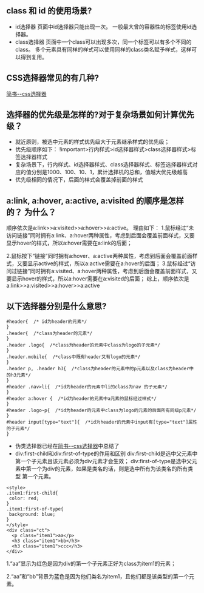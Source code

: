 ## class 和 id 的使用场景?
- id选择器
页面中id选择器只能出现一次。
一般最大曾的容器性的标签使用id选择器。
- class选择器
页面中一个class可以出现多次，同一个标签可以有多个不同的class。
多个元素具有同样的样式可以使用同样的class类名赋予样式，这样可以得到复用。
## CSS选择器常见的有几种?
[简书--css选择器](http://www.jianshu.com/p/d080176d8cd0)
## 选择器的优先级是怎样的?对于复杂场景如何计算优先级？
- 就近原则，被选中元素的样式优先级大于元素继承样式的优先级；
- 优先级顺序如下： !important>行内样式>id选择器样式>class选择器样式>标签选择器样式
- 复杂场景下，行内样式、id选择器样式、class选择器样式、标签选择器样式对应的值分别是1000、100、10、1，累计选择机的总和，值越大优先级越高
- 优先级相同的情况下，后面的样式会覆盖掉前面的样式
## a:link, a:hover, a:active, a:visited 的顺序是怎样的？ 为什么？
顺序依次是a:link>>a:visited>>a:hover>>a:active。
理由如下：
1.鼠标经过“未访问链接”同时拥有a:link、a:hover两种属性，考虑到后面会覆盖前面样式，又要显示hover的样式，所以a:hover需要在a:link的后面；

2.鼠标按下“链接”同时拥有a:hover、a:active两种属性，考虑到后面会覆盖前面样式，又要显示active的样式，所以a:active需要在a:hover的后面；
3.鼠标经过“访问过链接”同时拥有a:visited、a:hover两种属性，考虑到后面会覆盖前面样式，又要显示hover的样式，所以a:hover需要在a:visited的后面；
综上，顺序依次是a:link>>a:visited>>a:hover>>a:active

## 以下选择器分别是什么意思?
```
#header{  /* id为header的元素*/
}
.header{  /*class为header的元素*/
}
.header .logo{  /*class为header的元素中class为logo的子元素*/
}
.header.mobile{  /*class中既有header又有logo的元素*/
}
.header p, .header h3{  /*class为header的元素中的p元素以及class为header中的h3元素*/
}
#header .nav>li{  /*id为header的元素中li的class为nav 的子元素*/
}
#header a:hover {  /*id为header的元素中a元素的鼠标经过样式*/
}
#header .logo~p{  /*id为header的元素中class为logo的元素的后面所有同级p元素*/
}
#header input[type="text"]{  /*id为header的元素中input有[type="text"]属性的子元素*/
}
```

- 伪类选择器已经在[简书--css选择器](http://www.jianshu.com/p/d080176d8cd0)中总结了
- div:first-child和div:first-of-type的作用和区别
div:first-child是选中父元素中第一个子元素且该元素必须为div元素才会生效；
div:first-of-type是选中父元素中第一个为div的元素，如果是类名的话，则是选中所有为该类名的所有类型 第一个元素。
 ```
<style>
.item1:first-child{
  color: red;
}
.item1:first-of-type{
  background: blue;
}
</style>
 <div class="ct">
   <p class="item1">aa</p>
   <h3 class="item1">bb</h3>
   <h3 class="item1">ccc</h3>
 </div>
```

1.“aa”显示为红色是因为div的第一个子元素正好为class为item1的元素；

2.“aa”和“bb”背景为蓝色是因为他们类名为item1，且他们都是该类型的第一个元素。